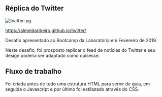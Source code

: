 ## Réplica do Twitter
![twitter-pg](https://user-images.githubusercontent.com/46823142/60931069-ac394180-a28e-11e9-95bf-830726bad26a.png)

https://almeidaribeiro.github.io/twitter/

Desafio apresentado ao Bootcamp da Laboratória em Fevereiro de 2019. 

Neste desafio, foi prosposto replicar o feed de notícias do Twitter e seu design poderia ser adaptado como quisesse.

## Fluxo de trabalho

Foi criada antes de tudo uma estrutura HTML para servir de guia, em seguida o Javascript e por último foi estilazado através do CSS. 

